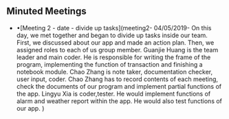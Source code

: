
## Minuted Meetings
+ •[Meeting 2 - date - divide up tasks](meeting2- 04/05/2019-
On this day, we met together and began to divide up tasks inside our team.
First, we discussed about our app and made an action plan.
Then, we assigned roles to each of us group member. Guanjie Huang is the team leader and main coder.
He is responsible for writing the frame of the program, implementing the function of transaction and finishing a notebook module.
Chao Zhang is note taker, documentation checker, user input, coder.
Chao Zhang has to record contents of each meeting, check the documents of our program and implement partial functions of the app.
Lingyu Xia is coder,tester. He would implement functions of alarm and weather report within the app.
He would also test functions of our app. )  


